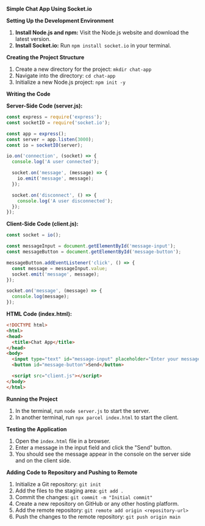 **Simple Chat App Using Socket.io**

**Setting Up the Development Environment**

1. **Install Node.js and npm:** Visit the Node.js website and download the latest version.
2. **Install Socket.io:** Run `npm install socket.io` in your terminal.

**Creating the Project Structure**

1. Create a new directory for the project: `mkdir chat-app`
2. Navigate into the directory: `cd chat-app`
3. Initialize a new Node.js project: `npm init -y`

**Writing the Code**

**Server-Side Code (server.js):**

```javascript
const express = require('express');
const socketIO = require('socket.io');

const app = express();
const server = app.listen(3000);
const io = socketIO(server);

io.on('connection', (socket) => {
  console.log('A user connected');

  socket.on('message', (message) => {
    io.emit('message', message);
  });

  socket.on('disconnect', () => {
    console.log('A user disconnected');
  });
});
```

**Client-Side Code (client.js):**

```javascript
const socket = io();

const messageInput = document.getElementById('message-input');
const messageButton = document.getElementById('message-button');

messageButton.addEventListener('click', () => {
  const message = messageInput.value;
  socket.emit('message', message);
});

socket.on('message', (message) => {
  console.log(message);
});
```

**HTML Code (index.html):**

```html
<!DOCTYPE html>
<html>
<head>
  <title>Chat App</title>
</head>
<body>
  <input type="text" id="message-input" placeholder="Enter your message">
  <button id="message-button">Send</button>

  <script src="client.js"></script>
</body>
</html>
```

**Running the Project**

1. In the terminal, run `node server.js` to start the server.
2. In another terminal, run `npx parcel index.html` to start the client.

**Testing the Application**

1. Open the `index.html` file in a browser.
2. Enter a message in the input field and click the "Send" button.
3. You should see the message appear in the console on the server side and on the client side.

**Adding Code to Repository and Pushing to Remote**

1. Initialize a Git repository: `git init`
2. Add the files to the staging area: `git add .`
3. Commit the changes: `git commit -m "Initial commit"`
4. Create a new repository on GitHub or any other hosting platform.
5. Add the remote repository: `git remote add origin <repository-url>`
6. Push the changes to the remote repository: `git push origin main`